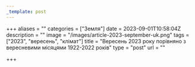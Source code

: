 ```yaml
---
_template: post
---
```




+++
aliases = ""
categories = ["Земля"]
date = 2023-09-01T10:58:04Z
description = ""
image = "/images/article-2023-september-uk.png"
tags = ["2023", "вересень", "клiмат"]
title = "Вересень 2023 року порівняно з вересневими місяцями 1922-2022 років"
type = "post"
url = ""

+++
